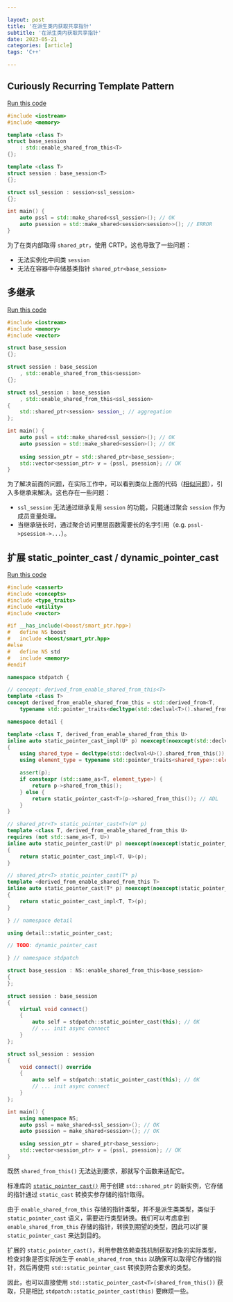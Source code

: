 ```yaml
---

layout: post
title: '在派生类内获取共享指针'
subtitle: '在派生类内获取共享指针'
date: 2023-05-21
categories: [article]
tags: 'C++' 

---
```


## Curiously Recurring Template Pattern

[Run this code](https://godbolt.org/z/zc43d491e)
```.cpp
#include <iostream>
#include <memory>

template <class T>
struct base_session
    : std::enable_shared_from_this<T>
{};

template <class T>
struct session : base_session<T>
{};

struct ssl_session : session<ssl_session>
{};

int main() {
    auto pssl = std::make_shared<ssl_session>(); // OK
    auto psession = std::make_shared<session<session>>(); // ERROR
}
```

为了在类内部取得 `shared_ptr`，使用 CRTP。这也导致了一些问题：
- 无法实例化中间类 `session`
- 无法在容器中存储基类指针 `shared_ptr<base_session>`

## 多继承

[Run this code](https://godbolt.org/z/je4xx3Td7)
```.cpp
#include <iostream>
#include <memory>
#include <vector>

struct base_session
{};

struct session : base_session
    , std::enable_shared_from_this<session>
{};

struct ssl_session : base_session
    , std::enable_shared_from_this<ssl_session>
{
    std::shared_ptr<session> session_; // aggregation
};

int main() {
    auto pssl = std::make_shared<ssl_session>(); // OK
    auto psession = std::make_shared<session>(); // OK
    
    using session_ptr = std::shared_ptr<base_session>;
    std::vector<session_ptr> v = {pssl, psession}; // OK
}
```

为了解决前面的问题，在实际工作中，可以看到类似上面的代码（[相似问题](https://www.codeproject.com/Articles/286304/Solution-for-multiple-enable-shared-from-this-in-i)），引入多继承来解决。这也存在一些问题：
- `ssl_session` 无法通过继承复用 `session` 的功能，只能通过聚合 `session` 作为成员变量处理。
- 当继承链长时，通过聚合访问里层函数需要长的名字引用（e.g. `pssl->psession->...`）。

## 扩展 static_pointer_cast / dynamic_pointer_cast

[Run this code](https://godbolt.org/z/s3vWz9o4W)
```.cpp
#include <cassert>
#include <concepts>
#include <type_traits>
#include <utility>
#include <vector>

#if __has_include(<boost/smart_ptr.hpp>)
#   define NS boost
#   include <boost/smart_ptr.hpp>
#else
#   define NS std
#   include <memory>
#endif

namespace stdpatch {

// concept: derived_from_enable_shared_from_this<T>
template <class T>
concept derived_from_enable_shared_from_this = std::derived_from<T,
    typename std::pointer_traits<decltype(std::declval<T>().shared_from_this())>::element_type>;

namespace detail {

template <class T, derived_from_enable_shared_from_this U> 
inline auto static_pointer_cast_impl(U* p) noexcept(noexcept(std::declval<U>().shared_from_this()))
{
    using shared_type = decltype(std::declval<U>().shared_from_this());
    using element_type = typename std::pointer_traits<shared_type>::element_type;

    assert(p);
    if constexpr (std::same_as<T, element_type>) {
        return p->shared_from_this();
    } else {
        return static_pointer_cast<T>(p->shared_from_this()); // ADL
    }
}

// shared_ptr<T> static_pointer_cast<T>(U* p)
template <class T, derived_from_enable_shared_from_this U>
requires (not std::same_as<T, U>)
inline auto static_pointer_cast(U* p) noexcept(noexcept(static_pointer_cast_impl<T, U>(nullptr)))
{
    return static_pointer_cast_impl<T, U>(p);
}

// shared_ptr<T> static_pointer_cast(T* p)
template <derived_from_enable_shared_from_this T> 
inline auto static_pointer_cast(T* p) noexcept(noexcept(static_pointer_cast_impl<T, T>(nullptr)))
{
    return static_pointer_cast_impl<T, T>(p);
}

} // namespace detail

using detail::static_pointer_cast;

// TODO: dynamic_pointer_cast

} // namespace stdpatch

struct base_session : NS::enable_shared_from_this<base_session> 
{
};

struct session : base_session 
{
    virtual void connect()
    {
        auto self = stdpatch::static_pointer_cast(this); // OK
        // ... init async connect
    }
};

struct ssl_session : session
{
    void connect() override 
    {
        auto self = stdpatch::static_pointer_cast(this); // OK
        // ... init async connect
    }
};

int main() {
    using namespace NS;
    auto pssl = make_shared<ssl_session>(); // OK
    auto psession = make_shared<session>(); // OK

    using session_ptr = shared_ptr<base_session>;
    std::vector<session_ptr> v = {pssl, psession}; // OK
}
```

既然 `shared_from_this()` 无法达到要求，那就写个函数来适配它。

标准库的 [`static_pointer_cast()`](https://en.cppreference.com/w/cpp/memory/shared_ptr/pointer_cast) 用于创建 `std::shared_ptr` 的新实例，它存储的指针通过 `static_cast` 转换实参存储的指针取得。

由于 `enable_shared_from_this` 存储的指针类型，并不是派生类类型，类似于 `static_pointer_cast` 语义，需要进行类型转换。我们可以考虑拿到 `enable_shared_from_this` 存储的指针，转换到期望的类型，因此可以扩展 `static_pointer_cast` 来达到目的。

扩展的 `static_pointer_cast()`，利用参数依赖查找机制获取对象的实际类型，检查对象是否实际派生于 `enable_shared_from_this` 以确保可以取得它存储的指针，然后再使用 `std::static_pointer_cast` 转换到符合要求的类型。

因此，也可以直接使用 `std::static_pointer_cast<T>(shared_from_this())` 获取，只是相比 `stdpatch::static_pointer_cast(this)` 要麻烦一些。
